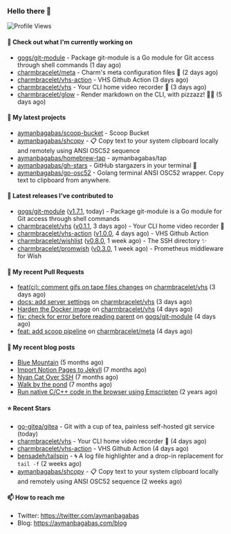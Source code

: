 ### Hello there 👋

![Profile Views](https://komarev.com/ghpvc/?username=aymanbagabas&label=PROFILE+VIEWS)

#### 👷 Check out what I'm currently working on

- [gogs/git-module](https://github.com/gogs/git-module) - Package git-module is a Go module for Git access through shell commands (1 day ago)
- [charmbracelet/meta](https://github.com/charmbracelet/meta) - Charm&#39;s meta configuration files 🫥 (2 days ago)
- [charmbracelet/vhs-action](https://github.com/charmbracelet/vhs-action) - VHS Github Action (3 days ago)
- [charmbracelet/vhs](https://github.com/charmbracelet/vhs) - Your CLI home video recorder 📼 (3 days ago)
- [charmbracelet/glow](https://github.com/charmbracelet/glow) - Render markdown on the CLI, with pizzazz! 💅🏻 (5 days ago)

#### 🌱 My latest projects

- [aymanbagabas/scoop-bucket](https://github.com/aymanbagabas/scoop-bucket) - Scoop Bucket
- [aymanbagabas/shcopy](https://github.com/aymanbagabas/shcopy) - 📋 Copy text to your system clipboard locally and remotely using ANSI OSC52 sequence
- [aymanbagabas/homebrew-tap](https://github.com/aymanbagabas/homebrew-tap) - aymanbagabas/tap
- [aymanbagabas/gh-stars](https://github.com/aymanbagabas/gh-stars) - GitHub stargazers in your terminal 🌟
- [aymanbagabas/go-osc52](https://github.com/aymanbagabas/go-osc52) - Golang terminal ANSI OSC52 wrapper. Copy text to clipboard from anywhere.

#### 🔭 Latest releases I've contributed to

- [gogs/git-module](https://github.com/gogs/git-module) ([v1.7.1](https://github.com/gogs/git-module/releases/tag/v1.7.1), today) - Package git-module is a Go module for Git access through shell commands
- [charmbracelet/vhs](https://github.com/charmbracelet/vhs) ([v0.1.1](https://github.com/charmbracelet/vhs/releases/tag/v0.1.1), 3 days ago) - Your CLI home video recorder 📼
- [charmbracelet/vhs-action](https://github.com/charmbracelet/vhs-action) ([v1.0.0](https://github.com/charmbracelet/vhs-action/releases/tag/v1.0.0), 4 days ago) - VHS Github Action
- [charmbracelet/wishlist](https://github.com/charmbracelet/wishlist) ([v0.8.0](https://github.com/charmbracelet/wishlist/releases/tag/v0.8.0), 1 week ago) - The SSH directory ✨
- [charmbracelet/promwish](https://github.com/charmbracelet/promwish) ([v0.3.0](https://github.com/charmbracelet/promwish/releases/tag/v0.3.0), 1 week ago) - Prometheus middleware for Wish

#### 🔨 My recent Pull Requests

- [feat(ci): comment gifs on tape files changes](https://github.com/charmbracelet/vhs/pull/77) on [charmbracelet/vhs](https://github.com/charmbracelet/vhs) (3 days ago)
- [docs: add server settings](https://github.com/charmbracelet/vhs/pull/74) on [charmbracelet/vhs](https://github.com/charmbracelet/vhs) (3 days ago)
- [Harden the Docker image](https://github.com/charmbracelet/vhs/pull/49) on [charmbracelet/vhs](https://github.com/charmbracelet/vhs) (4 days ago)
- [fix: check for error before reading parent](https://github.com/gogs/git-module/pull/84) on [gogs/git-module](https://github.com/gogs/git-module) (4 days ago)
- [feat: add scoop pipeline](https://github.com/charmbracelet/meta/pull/59) on [charmbracelet/meta](https://github.com/charmbracelet/meta) (4 days ago)

#### 📜 My recent blog posts

- [Blue Mountain](https://aymanbagabas.com/blog/2022/06/02/blue-mountain.html) (5 months ago)
- [Import Notion Pages to Jekyll](https://aymanbagabas.com/blog/2022/03/29/import-notion-pages-to-jekyll.html) (7 months ago)
- [Nyan Cat Over SSH](https://aymanbagabas.com/blog/2022/03/25/nyan-cat-over-ssh.html) (7 months ago)
- [Walk by the pond](https://aymanbagabas.com/blog/2022/03/10/walk-by-the-pond.html) (7 months ago)
- [Run native C/C&#43;&#43; code in the browser using Emscripten](https://aymanbagabas.com/blog/2020/11/18/run-native-c-c&#43;&#43;-code-in-the-browser-using-emscripten.html) (2 years ago)

#### ⭐ Recent Stars

- [go-gitea/gitea](https://github.com/go-gitea/gitea) - Git with a cup of tea, painless self-hosted git service (today)
- [charmbracelet/vhs](https://github.com/charmbracelet/vhs) - Your CLI home video recorder 📼 (4 days ago)
- [charmbracelet/vhs-action](https://github.com/charmbracelet/vhs-action) - VHS Github Action (4 days ago)
- [bensadeh/tailspin](https://github.com/bensadeh/tailspin) - 🌀 A log file highlighter and a drop-in replacement for `tail -f` (2 weeks ago)
- [aymanbagabas/shcopy](https://github.com/aymanbagabas/shcopy) - 📋 Copy text to your system clipboard locally and remotely using ANSI OSC52 sequence (2 weeks ago)

#### 📫 How to reach me

- Twitter: https://twitter.com/aymanbagabas
- Blog: https://aymanbagabas.com/blog
